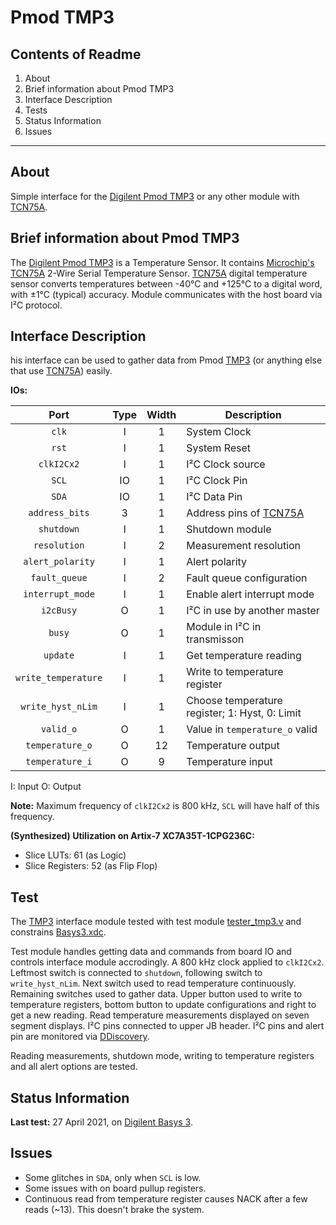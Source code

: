 # Pmod TMP3

## Contents of Readme

1. About
2. Brief information about Pmod TMP3
3. Interface Description
4. Tests
5. Status Information
6. Issues

---

## About

Simple interface for the [Digilent Pmod TMP3](https://reference.digilentinc.com/reference/pmod/pmodtmp3/start) or any other module with [TCN75A](https://ww1.microchip.com/downloads/en/DeviceDoc/21935D.pdf).

## Brief information about Pmod TMP3

The [Digilent Pmod TMP3](https://reference.digilentinc.com/reference/pmod/pmodtmp3/start) is a Temperature Sensor. It contains [Microchip's TCN75A](https://ww1.microchip.com/downloads/en/DeviceDoc/21935D.pdf) 2-Wire Serial Temperature Sensor. [TCN75A](https://ww1.microchip.com/downloads/en/DeviceDoc/21935D.pdf) digital  temperature sensor converts temperatures between -40°C and +125°C to a digital word, with ±1°C (typical) accuracy. Module communicates with the host board via I²C protocol.

## Interface Description

his interface can be used to gather data from Pmod [TMP3](https://reference.digilentinc.com/reference/pmod/pmodtmp3/start) (or anything else that use [TCN75A](https://ww1.microchip.com/downloads/en/DeviceDoc/21935D.pdf)) easily.

**IOs:**

|   Port   | Type | Width |  Description |
| :------: | :----: | :----: | ------ |
|  `clk`   |   I   | 1 | System Clock |
|  `rst`   |   I   | 1 | System Reset |
|  `clkI2Cx2`   |   I   | 1 | I²C Clock source |
|  `SCL`   |   IO   | 1 | I²C Clock Pin |
|  `SDA`   |   IO   | 1 | I²C Data Pin |
|  `address_bits`   |   3   | 1 | Address pins of [TCN75A](https://ww1.microchip.com/downloads/en/DeviceDoc/21935D.pdf) |
|  `shutdown`   |   I   | 1 | Shutdown module |
|  `resolution`   |   I   | 2 | Measurement resolution |
|  `alert_polarity`   |   I   | 1 | Alert polarity |
|  `fault_queue`   |   I   | 2 | Fault queue configuration |
|  `interrupt_mode`   |   I   | 1 | Enable alert interrupt mode |
|  `i2cBusy`   |   O   | 1 | I²C in use by another master |
|  `busy`   |   O   | 1 | Module in I²C in transmisson |
|  `update`   |   I   | 1 | Get temperature reading |
|  `write_temperature`   |   I   | 1 | Write to temperature register |
|  `write_hyst_nLim`   |   I   | 1 | Choose temperature register; 1: Hyst, 0: Limit |
|  `valid_o`   |   O   | 1 | Value in `temperature_o` valid |
|  `temperature_o`   |   O   | 12 | Temperature output |
|  `temperature_i`   |   O   | 9 | Temperature input |

I: Input  O: Output

**Note:** Maximum frequency of `clkI2Cx2` is 800 kHz, `SCL` will have half of this frequency.

**(Synthesized) Utilization on Artix-7 XC7A35T-1CPG236C:**

* Slice LUTs: 61 (as Logic)
* Slice Registers: 52 (as Flip Flop)

## Test

The [TMP3](https://reference.digilentinc.com/reference/pmod/pmodtmp3/start) interface module tested with test module [tester_tmp3.v](Test/tester_tmp3.v) and constrains [Basys3.xdc](Test/Basys3.xdc).

Test module handles getting data and commands from board IO and controls interface module accrodingly. A 800 kHz clock applied to `clkI2Cx2`. Leftmost switch is connected to `shutdown`, following switch to `write_hyst_nLim`. Next switch used to read temperature continuously. Remaining switches used to gather data. Upper button used to write to temperature registers, bottom button to update configurations and right to get a new reading. Read temperature measurements displayed on seven segment displays. I²C pins connected to upper JB header. I²C pins and alert pin are monitored via [DDiscovery](https://reference.digilentinc.com/reference/instrumentation/digital-discovery/start).

Reading measurements, shutdown mode, writing to temperature registers and all alert options are tested.

## Status Information

**Last test:** 27 April 2021, on [Digilent Basys 3](https://reference.digilentinc.com/reference/programmable-logic/basys-3/reference-manual).

## Issues

* Some glitches in `SDA`, only when `SCL` is low.
* Some issues with on board pullup registers.
* Continuous read from temperature register causes NACK after a few reads (~13). This doesn't brake the system.
